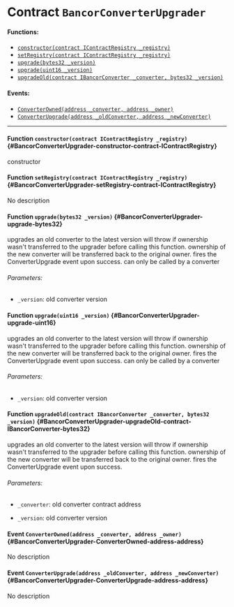 # Contract `BancorConverterUpgrader`



#### Functions:
- [`constructor(contract IContractRegistry _registry)`](#BancorConverterUpgrader-constructor-contract-IContractRegistry)
- [`setRegistry(contract IContractRegistry _registry)`](#BancorConverterUpgrader-setRegistry-contract-IContractRegistry)
- [`upgrade(bytes32 _version)`](#BancorConverterUpgrader-upgrade-bytes32)
- [`upgrade(uint16 _version)`](#BancorConverterUpgrader-upgrade-uint16)
- [`upgradeOld(contract IBancorConverter _converter, bytes32 _version)`](#BancorConverterUpgrader-upgradeOld-contract-IBancorConverter-bytes32)

#### Events:
- [`ConverterOwned(address _converter, address _owner)`](#BancorConverterUpgrader-ConverterOwned-address-address)
- [`ConverterUpgrade(address _oldConverter, address _newConverter)`](#BancorConverterUpgrader-ConverterUpgrade-address-address)

---

#### Function `constructor(contract IContractRegistry _registry)` {#BancorConverterUpgrader-constructor-contract-IContractRegistry}
constructor
#### Function `setRegistry(contract IContractRegistry _registry)` {#BancorConverterUpgrader-setRegistry-contract-IContractRegistry}
No description
#### Function `upgrade(bytes32 _version)` {#BancorConverterUpgrader-upgrade-bytes32}
upgrades an old converter to the latest version
will throw if ownership wasn't transferred to the upgrader before calling this function.
ownership of the new converter will be transferred back to the original owner.
fires the ConverterUpgrade event upon success.
can only be called by a converter

###### Parameters:
- `_version`: old converter version
#### Function `upgrade(uint16 _version)` {#BancorConverterUpgrader-upgrade-uint16}
upgrades an old converter to the latest version
will throw if ownership wasn't transferred to the upgrader before calling this function.
ownership of the new converter will be transferred back to the original owner.
fires the ConverterUpgrade event upon success.
can only be called by a converter

###### Parameters:
- `_version`: old converter version
#### Function `upgradeOld(contract IBancorConverter _converter, bytes32 _version)` {#BancorConverterUpgrader-upgradeOld-contract-IBancorConverter-bytes32}
upgrades an old converter to the latest version
will throw if ownership wasn't transferred to the upgrader before calling this function.
ownership of the new converter will be transferred back to the original owner.
fires the ConverterUpgrade event upon success.

###### Parameters:
- `_converter`:   old converter contract address

- `_version`:     old converter version

#### Event `ConverterOwned(address _converter, address _owner)` {#BancorConverterUpgrader-ConverterOwned-address-address}
No description
#### Event `ConverterUpgrade(address _oldConverter, address _newConverter)` {#BancorConverterUpgrader-ConverterUpgrade-address-address}
No description
